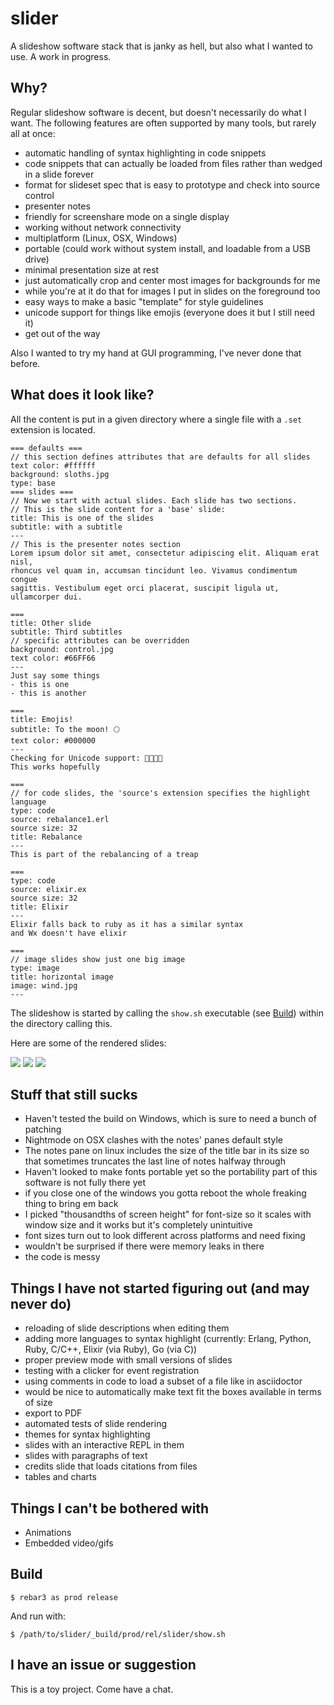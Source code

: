 slider
=====

A slideshow software stack that is janky as hell, but also what I wanted to use.
A work in progress.

Why?
----

Regular slideshow software is decent, but doesn't necessarily do what I want. The following features are often supported by many tools, but rarely all at once:

- automatic handling of syntax highlighting in code snippets
- code snippets that can actually be loaded from files rather than wedged in a slide forever
- format for slideset spec that is easy to prototype and check into source control
- presenter notes
- friendly for screenshare mode on a single display
- working without network connectivity
- multiplatform (Linux, OSX, Windows)
- portable (could work without system install, and loadable from a USB drive)
- minimal presentation size at rest
- just automatically crop and center most images for backgrounds for me
- while you're at it do that for images I put in slides on the foreground too
- easy ways to make a basic "template" for style guidelines
- unicode support for things like emojis (everyone does it but I still need it)
- get out of the way

Also I wanted to try my hand at GUI programming, I've never done that before.

What does it look like?
-----------------------

All the content is put in a given directory where a single file with a `.set` extension is located.

```
=== defaults ===
// this section defines attributes that are defaults for all slides
text color: #ffffff
background: sloths.jpg
type: base
=== slides ===
// Now we start with actual slides. Each slide has two sections.
// This is the slide content for a 'base' slide:
title: This is one of the slides
subtitle: with a subtitle
---
// This is the presenter notes section
Lorem ipsum dolor sit amet, consectetur adipiscing elit. Aliquam erat nisl,
rhoncus vel quam in, accumsan tincidunt leo. Vivamus condimentum congue
sagittis. Vestibulum eget orci placerat, suscipit ligula ut, ullamcorper dui.

===
title: Other slide
subtitle: Third subtitles
// specific attributes can be overridden
background: control.jpg
text color: #66FF66
---
Just say some things
- this is one
- this is another

===
title: Emojis!
subtitle: To the moon! 🌕
text color: #000000
---
Checking for Unicode support: 👩‍👩‍👦‍👦
This works hopefully

===
// for code slides, the 'source's extension specifies the highlight language
type: code
source: rebalance1.erl
source size: 32
title: Rebalance
---
This is part of the rebalancing of a treap

===
type: code
source: elixir.ex
source size: 32
title: Elixir
---
Elixir falls back to ruby as it has a similar syntax
and Wx doesn't have elixir

===
// image slides show just one big image
type: image
title: horizontal image
image: wind.jpg
---

```

The slideshow is started by calling the `show.sh` executable (see [Build](#build)) within the directory calling this.

Here are some of the rendered slides:

![](https://i.imgur.com/d8fOLUm.png)
![](https://i.imgur.com/Kszxes1.png)
![](https://i.imgur.com/UvyLJDw.png)


Stuff that still sucks
----------------------

- Haven't tested the build on Windows, which is sure to need a bunch of patching
- Nightmode on OSX clashes with the notes' panes default style
- The notes pane on linux includes the size of the title bar in its size so that sometimes truncates the last line of notes halfway through
- Haven't looked to make fonts portable yet so the portability part of this software is not fully there yet
- if you close one of the windows you gotta reboot the whole freaking thing to bring em back
- I picked "thousandths of screen height" for font-size so it scales with window size and it works but it's completely unintuitive
- font sizes turn out to look different across platforms and need fixing
- wouldn't be surprised if there were memory leaks in there
- the code is messy

Things I have not started figuring out (and may never do)
---------------------------------------------------------

- reloading of slide descriptions when editing them
- adding more languages to syntax highlight (currently: Erlang, Python, Ruby, C/C++, Elixir (via Ruby), Go (via C))
- proper preview mode with small versions of slides
- testing with a clicker for event registration
- using comments in code to load a subset of a file like in asciidoctor
- would be nice to automatically make text fit the boxes available in terms of size
- export to PDF
- automated tests of slide rendering
- themes for syntax highlighting
- slides with an interactive REPL in them
- slides with paragraphs of text
- credits slide that loads citations from files
- tables and charts

Things I can't be bothered with
-------------------------------

- Animations
- Embedded video/gifs

Build
-----

    $ rebar3 as prod release

And run with:

    $ /path/to/slider/_build/prod/rel/slider/show.sh

I have an issue or suggestion
-----------------------------

This is a toy project. Come have a chat.

